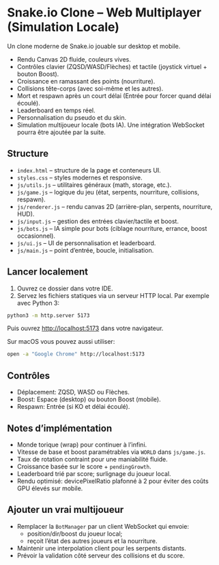 # Snake.io Clone – Web Multiplayer (Simulation Locale)

Un clone moderne de Snake.io jouable sur desktop et mobile.

- Rendu Canvas 2D fluide, couleurs vives.
- Contrôles clavier (ZQSD/WASD/Flèches) et tactile (joystick virtuel + bouton Boost).
- Croissance en ramassant des points (nourriture).
- Collisions tête-corps (avec soi-même et les autres).
- Mort et respawn après un court délai (Entrée pour forcer quand délai écoulé).
- Leaderboard en temps réel.
- Personnalisation du pseudo et du skin.
- Simulation multijoueur locale (bots IA). Une intégration WebSocket pourra être ajoutée par la suite.

## Structure

- `index.html` – structure de la page et conteneurs UI.
- `styles.css` – styles modernes et responsive.
- `js/utils.js` – utilitaires généraux (math, storage, etc.).
- `js/game.js` – logique du jeu (état, serpents, nourriture, collisions, respawn).
- `js/renderer.js` – rendu canvas 2D (arrière-plan, serpents, nourriture, HUD).
- `js/input.js` – gestion des entrées clavier/tactile et boost.
- `js/bots.js` – IA simple pour bots (ciblage nourriture, errance, boost occasionnel).
- `js/ui.js` – UI de personnalisation et leaderboard.
- `js/main.js` – point d’entrée, boucle, initialisation.

## Lancer localement

1. Ouvrez ce dossier dans votre IDE.
2. Servez les fichiers statiques via un serveur HTTP local. Par exemple avec Python 3:

```bash
python3 -m http.server 5173
```

Puis ouvrez [http://localhost:5173](http://localhost:5173) dans votre navigateur.

Sur macOS vous pouvez aussi utiliser:

```bash
open -a "Google Chrome" http://localhost:5173
```

## Contrôles

- Déplacement: ZQSD, WASD ou Flèches.
- Boost: Espace (desktop) ou bouton Boost (mobile).
- Respawn: Entrée (si KO et délai écoulé).

## Notes d’implémentation

- Monde torique (wrap) pour continuer à l’infini.
- Vitesse de base et boost paramétrables via `WORLD` dans `js/game.js`.
- Taux de rotation contraint pour une maniabilité fluide.
- Croissance basée sur le score + `pendingGrowth`.
- Leaderboard trié par score; surlignage du joueur local.
- Rendu optimisé: devicePixelRatio plafonné à 2 pour éviter des coûts GPU élevés sur mobile.

## Ajouter un vrai multijoueur

- Remplacer la `BotManager` par un client WebSocket qui envoie:
  - position/dir/boost du joueur local;
  - reçoit l’état des autres joueurs et la nourriture.
- Maintenir une interpolation client pour les serpents distants.
- Prévoir la validation côté serveur des collisions et du score.
